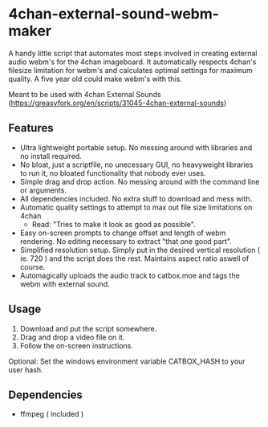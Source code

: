 4chan-external-sound-webm-maker
================
A handy little script that automates most steps involved in creating external audio webm's for the 4chan imageboard. It automatically respects 4chan's filesize limitation for webm's and calculates optimal settings for maximum quality. A five year old could make webm's with this.

Meant to be used with 4chan External Sounds (https://greasyfork.org/en/scripts/31045-4chan-external-sounds)

Features
--------
- Ultra lightweight portable setup. No messing around with libraries and no install required.
- No bloat, just a scriptfile, no unecessary GUI, no heavyweight libraries to run it, no bloated functionality that nobody ever uses.
- Simple drag and drop action. No messing around with the command line or arguments.
- All dependencies included. No extra stuff to download and mess with.
- Automatic quality settings to attempt to max out file size limitations on 4chan
  - Read: "Tries to make it look as good as possible".
- Easy on-screen prompts to change offset and length of webm rendering. No editing necessary to extract "that one good part".
- Simplified resolution setup. Simply put in the desired vertical resolution ( ie. 720 ) and the script does the rest. Maintains aspect ratio aswell of course.
- Automagically uploads the audio track to catbox.moe and tags the webm with external sound.

Usage
-----
1. Download and put the script somewhere.
2. Drag and drop a video file on it.
3. Follow the on-screen instructions.

Optional: Set the windows environment variable CATBOX_HASH to your user hash.

Dependencies
------------
- ffmpeg ( included )
